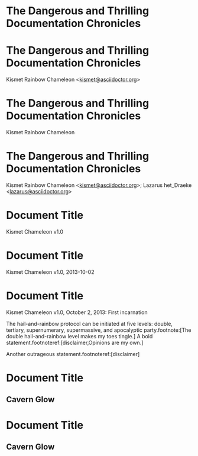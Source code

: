 # The Dangerous and Thrilling Documentation Chronicles

# The Dangerous and Thrilling Documentation Chronicles
Kismet Rainbow Chameleon &lt;kismet@asciidoctor.org>

# The Dangerous and Thrilling Documentation Chronicles
Kismet Rainbow Chameleon

# The Dangerous and Thrilling Documentation Chronicles
Kismet Rainbow Chameleon &lt;kismet@asciidoctor.org>; Lazarus het_Draeke &lt;lazarus@asciidoctor.org>

# Document Title
Kismet Chameleon
v1.0

# Document Title
Kismet Chameleon
v1.0, 2013-10-02

# Document Title
Kismet Chameleon
v1.0, October 2, 2013: First incarnation

The hail-and-rainbow protocol can be initiated at five levels: double, tertiary, supernumerary,
supermassive, and apocalyptic party.footnote:[The double hail-and-rainbow level makes my toes tingle.]
A bold statement.footnoteref:[disclaimer,Opinions are my own.]

Another outrageous statement.footnoteref:[disclaimer]

# Document Title

## Cavern Glow

# Document Title

## Cavern Glow

